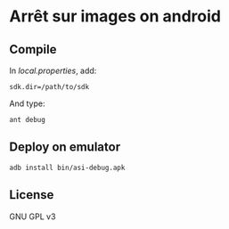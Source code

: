 # Arrêt sur images on android

## Compile

In *local.properties*, add:

    sdk.dir=/path/to/sdk

And type:

    ant debug

## Deploy on emulator

    adb install bin/asi-debug.apk

## License

GNU GPL v3
